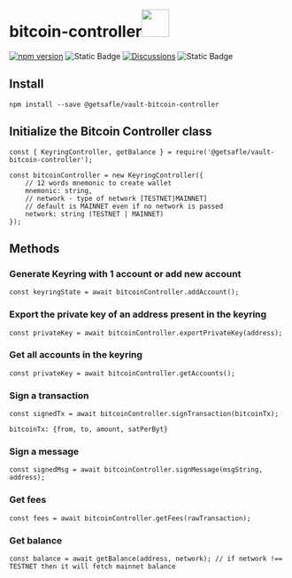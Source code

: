# bitcoin-controller<code><a href="https://www.docker.com/" target="_blank"><img height="50" src="https://bitcoin.org/img/icons/logotop.svg?1700824099"></a></code>

[![npm version](https://badge.fury.io/js/@getsafle%2Fvault-bitcoin-controller.svg)](https://badge.fury.io/js/@getsafle%2Fvault-bitcoin-controller) <img alt="Static Badge" src="https://img.shields.io/badge/License-MIT-green">   [![Discussions][discussions-badge]][discussions-link]
 <img alt="Static Badge" src="https://img.shields.io/badge/bitcoin_controller-documentation-purple"> 



## Install

`npm install --save @getsafle/vault-bitcoin-controller`

## Initialize the Bitcoin Controller class

```
const { KeyringController, getBalance } = require('@getsafle/vault-bitcoin-controller');

const bitcoinController = new KeyringController({
    // 12 words mnemonic to create wallet
    mnemonic: string,
    // network - type of network [TESTNET|MAINNET]
    // default is MAINNET even if no network is passed
    network: string (TESTNET | MAINNET)
});
```

## Methods

### Generate Keyring with 1 account or add new account

```
const keyringState = await bitcoinController.addAccount();
```

### Export the private key of an address present in the keyring

```
const privateKey = await bitcoinController.exportPrivateKey(address);
```

### Get all accounts in the keyring

```
const privateKey = await bitcoinController.getAccounts();
```

### Sign a transaction

```
const signedTx = await bitcoinController.signTransaction(bitcoinTx);

bitcoinTx: {from, to, amount, satPerByt}
```

### Sign a message

```
const signedMsg = await bitcoinController.signMessage(msgString, address);
```

### Get fees

```
const fees = await bitcoinController.getFees(rawTransaction);
```

### Get balance

```
const balance = await getBalance(address, network); // if network !== TESTNET then it will fetch mainnet balance
```

[discussions-badge]: https://img.shields.io/badge/Code_Quality-passing-rgba
[discussions-link]: https://github.com/getsafle/vault-bitcoin-controller/actions